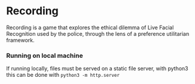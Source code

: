 # Recording

Recording is a game that explores the ethical dilemma of Live Facial Recognition used by the police, through the lens of a preference utilitarian framework.

### Running on local machine

If running locally, files must be served on a static file server, with python3 this can be done with 
```python3 -m http.server```